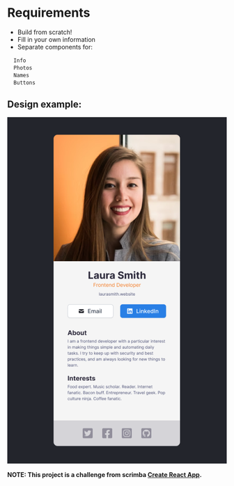 # Requirements

- Build from scratch!
- Fill in your own information
- Separate components for:

```sh
  Info
  Photos
  Names
  Buttons
```

## Design example:

![N|Example](https://raw.githubusercontent.com/nescalan/digital-business-card/main/src/assets/card-example.png)

**NOTE: This project is a challenge from scrimba [Create React App](https://scrimba.com).**
